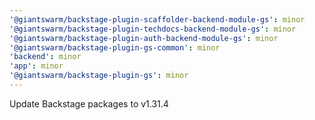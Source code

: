 ```yaml
---
'@giantswarm/backstage-plugin-scaffolder-backend-module-gs': minor
'@giantswarm/backstage-plugin-techdocs-backend-module-gs': minor
'@giantswarm/backstage-plugin-auth-backend-module-gs': minor
'@giantswarm/backstage-plugin-gs-common': minor
'backend': minor
'app': minor
'@giantswarm/backstage-plugin-gs': minor
---
```


Update Backstage packages to v1.31.4
